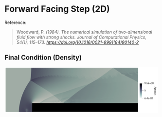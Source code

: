 # Forward Facing Step (2D)

Reference:
> Woodward, P. *(1984). The numerical simulation of two-dimensional fluid flow with strong shocks. Journal of Computational Physics, 54(1), 115–173. https://doi.org/10.1016/0021-9991(84)90140-2*

## Final Condition (Density)
<img src="final.png"/>
